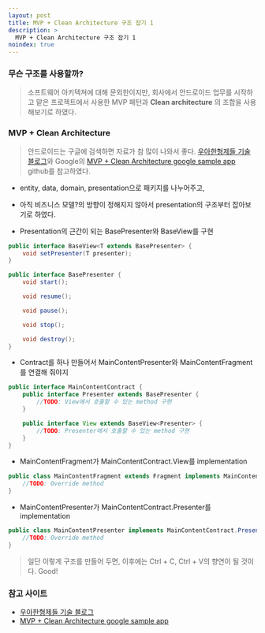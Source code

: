 ```yaml
---
layout: post
title: MVP + Clean Architecture 구조 잡기 1
description: >
  MVP + Clean Architecture 구조 잡기 1
noindex: true
---
```


### 무슨 구조를 사용할까?

> 소프트웨어 아키텍쳐에 대해 문외한이지만,
> 회사에서 안드로이드 업무를 시작하고 맡은 프로젝트에서 사용한
> MVP 패턴과 **Clean architecture** 의 조합을 사용해보기로 하였다.


### MVP + Clean Architecture

> 안드로이드는 구글에 검색하면 자료가 참 많이 나와서 좋다.
> [우아한형제들 기술 블로그][link-wooatechblog]와 Google의 [MVP + Clean Architecture google sample app][link-googlesampleapp] github를 참고하였다.

- entity, data, domain, presentation으로 패키지를 나누어주고,


- 아직 비즈니스 모델?의 방향이 정해지지 않아서 presentation의 구조부터 잡아보기로 하였다.


- Presentation의 근간이 되는 BasePresenter와 BaseView를 구현
```java
public interface BaseView<T extends BasePresenter> {
	void setPresenter(T presenter);
}
```
```java
public interface BasePresenter {
	void start();

	void resume();

	void pause();

	void stop();

	void destroy();
}
```


- Contract를 하나 만들어서 MainContentPresenter와 MainContentFragment를 연결해 줘야지
```java
public interface MainContentContract {
	public interface Presenter extends BasePresenter {
		//TODO: View에서 호출할 수 있는 method 구현
	}

	public interface View extends BaseView<Presenter> {
		//TODO: Presenter에서 호출할 수 있는 method 구현
	}
}
```


- MainContentFragment가 MainContentContract.View를 implementation
```java
public class MainContentFragment extends Fragment implements MainContentContract.View {
	//TODO: Override method
}
```


- MainContentPresenter가 MainContentContract.Presenter를 implementation
```java
public class MainContentPresenter implements MainContentContract.Presenter {
	//TODO: Override method
}
```


> 일단 이렇게 구조를 만들어 두면, 이후에는 Ctrl + C, Ctrl + V의 향연이 될 것이다. Good!

### 참고 사이트

* [우아한형제들 기술 블로그][link-wooatechblog]
* [MVP + Clean Architecture google sample app][link-googlesampleapp]


[link-wooatechblog]: http://woowabros.github.io/experience/2019/01/17/baeminapp-clean-architecture.html
[link-googlesampleapp]: https://github.com/googlesamples/android-architecture/tree/todo-mvp-clean/